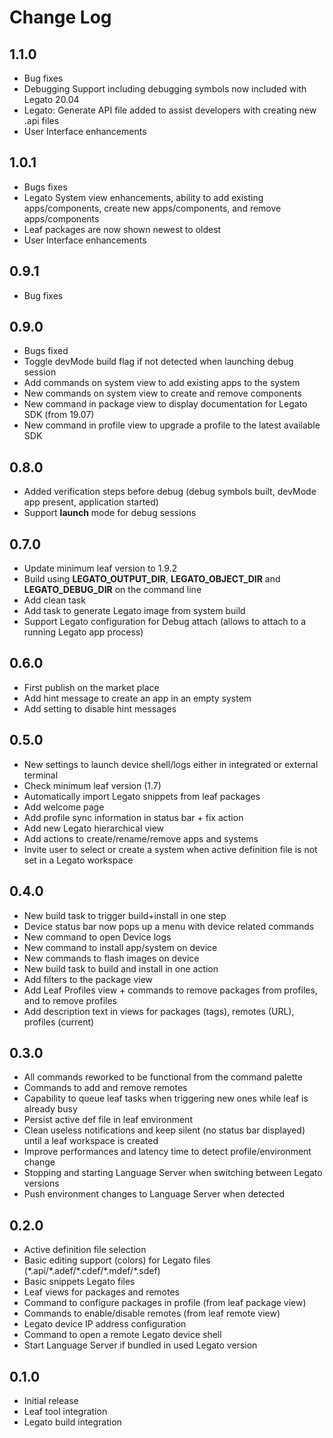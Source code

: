 # Change Log

## 1.1.0

- Bug fixes
- Debugging Support including debugging symbols now included with Legato 20.04
- Legato: Generate API file added to assist developers with creating new .api files
- User Interface enhancements

## 1.0.1

- Bugs fixes
- Legato System view enhancements, ability to add existing apps/components, create new apps/components, and remove apps/components
- Leaf packages are now shown newest to oldest
- User Interface enhancements

## 0.9.1

- Bug fixes

## 0.9.0

- Bugs fixed
- Toggle devMode build flag if not detected when launching debug session
- Add commands on system view to add existing apps to the system
- New commands on system view to create and remove components
- New command in package view to display documentation for Legato SDK (from 19.07)
- New command in profile view to upgrade a profile to the latest available SDK

## 0.8.0

- Added verification steps before debug (debug symbols built, devMode app present, application started)
- Support **launch** mode for debug sessions

## 0.7.0

- Update minimum leaf version to 1.9.2
- Build using **LEGATO_OUTPUT_DIR**, **LEGATO_OBJECT_DIR** and **LEGATO_DEBUG_DIR** on the command line
- Add clean task
- Add task to generate Legato image from system build
- Support Legato configuration for Debug attach (allows to attach to a running Legato app process)

## 0.6.0

- First publish on the market place
- Add hint message to create an app in an empty system
- Add setting to disable hint messages

## 0.5.0
- New settings to launch device shell/logs either in integrated or external terminal
- Check minimum leaf version (1.7)
- Automatically import Legato snippets from leaf packages
- Add welcome page
- Add profile sync information in status bar + fix action
- Add new Legato hierarchical view
- Add actions to create/rename/remove apps and systems
- Invite user to select or create a system when active definition file is not set in a Legato workspace

## 0.4.0
- New build task to trigger build+install in one step
- Device status bar now pops up a menu with device related commands
- New command to open Device logs
- New command to install app/system on device
- New commands to flash images on device
- New build task to build and install in one action
- Add filters to the package view
- Add Leaf Profiles view + commands to remove packages from profiles, and to remove profiles
- Add description text in views for packages (tags), remotes (URL), profiles (current)

## 0.3.0
- All commands reworked to be functional from the command palette
- Commands to add and remove remotes
- Capability to queue leaf tasks when triggering new ones while leaf is already busy
- Persist active def file in leaf environment
- Clean useless notifications and keep silent (no status bar displayed) until a leaf workspace is created
- Improve performances and latency time to detect profile/environment change
- Stopping and starting Language Server when switching between Legato versions
- Push environment changes to Language Server when detected

## 0.2.0
- Active definition file selection
- Basic editing support (colors) for Legato files (\*.api/\*.adef/\*.cdef/\*.mdef/\*.sdef)
- Basic snippets Legato files
- Leaf views for packages and remotes
- Command to configure packages in profile (from leaf package view)
- Commands to enable/disable remotes (from leaf remote view)
- Legato device IP address configuration
- Command to open a remote Legato device shell
- Start Language Server if bundled in used Legato version

## 0.1.0
- Initial release
- Leaf tool integration
- Legato build integration
